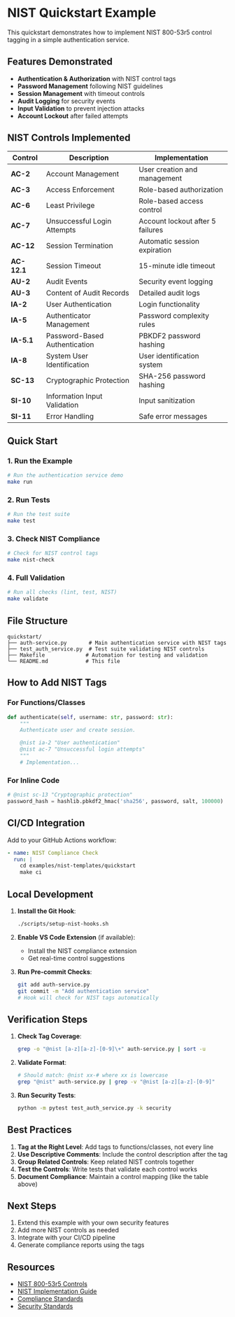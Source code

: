 # NIST Quickstart Example

This quickstart demonstrates how to implement NIST 800-53r5 control tagging in a simple authentication service.

## Features Demonstrated

- **Authentication & Authorization** with NIST control tags
- **Password Management** following NIST guidelines
- **Session Management** with timeout controls
- **Audit Logging** for security events
- **Input Validation** to prevent injection attacks
- **Account Lockout** after failed attempts

## NIST Controls Implemented

| Control | Description | Implementation |
|---------|-------------|----------------|
| **AC-2** | Account Management | User creation and management |
| **AC-3** | Access Enforcement | Role-based authorization |
| **AC-6** | Least Privilege | Role-based access control |
| **AC-7** | Unsuccessful Login Attempts | Account lockout after 5 failures |
| **AC-12** | Session Termination | Automatic session expiration |
| **AC-12.1** | Session Timeout | 15-minute idle timeout |
| **AU-2** | Audit Events | Security event logging |
| **AU-3** | Content of Audit Records | Detailed audit logs |
| **IA-2** | User Authentication | Login functionality |
| **IA-5** | Authenticator Management | Password complexity rules |
| **IA-5.1** | Password-Based Authentication | PBKDF2 password hashing |
| **IA-8** | System User Identification | User identification system |
| **SC-13** | Cryptographic Protection | SHA-256 password hashing |
| **SI-10** | Information Input Validation | Input sanitization |
| **SI-11** | Error Handling | Safe error messages |

## Quick Start

### 1. Run the Example

```bash
# Run the authentication service demo
make run
```

### 2. Run Tests

```bash
# Run the test suite
make test
```

### 3. Check NIST Compliance

```bash
# Check for NIST control tags
make nist-check
```

### 4. Full Validation

```bash
# Run all checks (lint, test, NIST)
make validate
```

## File Structure

```
quickstart/
├── auth-service.py       # Main authentication service with NIST tags
├── test_auth_service.py  # Test suite validating NIST controls
├── Makefile             # Automation for testing and validation
└── README.md            # This file
```

## How to Add NIST Tags

### For Functions/Classes

```python
def authenticate(self, username: str, password: str):
    """
    Authenticate user and create session.

    @nist ia-2 "User authentication"
    @nist ac-7 "Unsuccessful login attempts"
    """
    # Implementation...
```

### For Inline Code

```python
# @nist sc-13 "Cryptographic protection"
password_hash = hashlib.pbkdf2_hmac('sha256', password, salt, 100000)
```

## CI/CD Integration

Add to your GitHub Actions workflow:

```yaml
- name: NIST Compliance Check
  run: |
    cd examples/nist-templates/quickstart
    make ci
```

## Local Development

1. **Install the Git Hook**:

   ```bash
   ./scripts/setup-nist-hooks.sh
   ```

2. **Enable VS Code Extension** (if available):
   - Install the NIST compliance extension
   - Get real-time control suggestions

3. **Run Pre-commit Checks**:

   ```bash
   git add auth-service.py
   git commit -m "Add authentication service"
   # Hook will check for NIST tags automatically
   ```

## Verification Steps

1. **Check Tag Coverage**:

   ```bash
   grep -o "@nist [a-z][a-z]-[0-9]\+" auth-service.py | sort -u
   ```

2. **Validate Format**:

   ```bash
   # Should match: @nist xx-# where xx is lowercase
   grep "@nist" auth-service.py | grep -v "@nist [a-z][a-z]-[0-9]"
   ```

3. **Run Security Tests**:

   ```bash
   python -m pytest test_auth_service.py -k security
   ```

## Best Practices

1. **Tag at the Right Level**: Add tags to functions/classes, not every line
2. **Use Descriptive Comments**: Include the control description after the tag
3. **Group Related Controls**: Keep related NIST controls together
4. **Test the Controls**: Write tests that validate each control works
5. **Document Compliance**: Maintain a control mapping (like the table above)

## Next Steps

1. Extend this example with your own security features
2. Add more NIST controls as needed
3. Integrate with your CI/CD pipeline
4. Generate compliance reports using the tags

## Resources

- [NIST 800-53r5 Controls](https://csrc.nist.gov/publications/detail/sp/800-53/rev-5/final)
- [NIST Implementation Guide](../../../docs/nist/NIST_IMPLEMENTATION_GUIDE.md)
- [Compliance Standards](../../../docs/standards/COMPLIANCE_STANDARDS.md)
- [Security Standards](../../../docs/standards/MODERN_SECURITY_STANDARDS.md)
